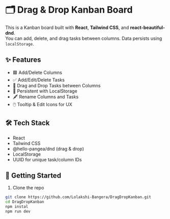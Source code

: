 # 🗂️ Drag & Drop Kanban Board

This is a Kanban board built with **React**, **Tailwind CSS**, and **react-beautiful-dnd**.  
You can add, delete, and drag tasks between columns. Data persists using `localStorage`.

## ✨ Features

- 🟩 Add/Delete Columns
- ✅ Add/Edit/Delete Tasks
- 🔄 Drag and Drop Tasks between Columns
- 💾 Persistent with LocalStorage
- 🖋️ Rename Columns and Tasks
- 🖱️ Tooltip & Edit Icons for UX

## 🛠 Tech Stack

- React
- Tailwind CSS
- @hello-pangea/dnd (drag & drop)
- LocalStorage
- UUID for unique task/column IDs

## 🚀 Getting Started

1. Clone the repo
```bash
git clone https://github.com/Lolakshi-Bangera/DragDropKanban.git
cd DragDropKanban
npm instal
npm run dev
